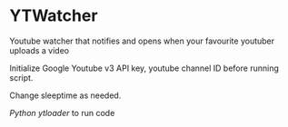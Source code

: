 # YTWatcher
Youtube watcher that notifies and opens when your favourite youtuber uploads a video

Initialize Google Youtube v3 API key, youtube channel ID before running script.

Change sleeptime as needed.

*Python ytloader* to run code
